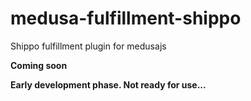 # medusa-fulfillment-shippo

Shippo fulfillment plugin for medusajs

**Coming soon**

**Early development phase. Not ready for use...**
